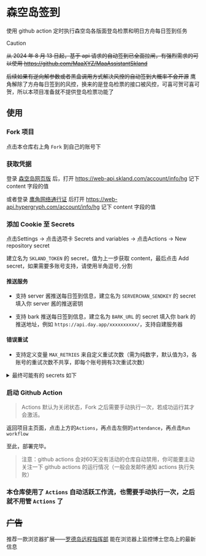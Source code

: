 # 森空岛签到

使用 github action 定时执行森空岛各版面登岛检票和明日方舟每日签到任务

> [!CAUTION]
> ~~从 2024 年 8 月 13 日起，基于 api 请求的自动签到已全面拉闸，有强烈需求的可以使用 https://github.com/MaaXYZ/MaaAssistantSkland~~
>
> ~~后续如果有逆向解参数或者黑盒调用方式解决风控的自动签到大概率不会开源~~
> 鹰角解除了方舟每日签到的风控，换来的是登岛检票的接口被风控，可喜可贺可喜可贺，所以本项目准备就不提供登岛检票功能了

## 使用

### Fork 项目

点击本仓库右上角 `Fork` 到自己的账号下

### 获取凭据

登录 [森空岛网页版](https://www.skland.com/) 后，打开 https://web-api.skland.com/account/info/hg 记下 content 字段的值

或者登录 [鹰角网络通行证](https://user.hypergryph.com/login) 后打开 https://web-api.hypergryph.com/account/info/hg 记下 content 字段的值

### 添加 Cookie 至 Secrets

点击Settings -> 点击选项卡 Secrets and variables -> 点击Actions -> New repository secret

建立名为 `SKLAND_TOKEN` 的 secret，值为上一步获取 content，最后点击 Add secret，如果需要多账号支持，请使用半角逗号`,`分割

#### 推送服务

- 支持 server 酱推送每日签到信息，建立名为 `SERVERCHAN_SENDKEY` 的 secret 填入你 server 酱的推送密钥

- 支持 bark 推送每日签到信息，建立名为 `BARK_URL` 的 secret 填入你 bark 的推送地址，例如 `https://api.day.app/xxxxxxxxxx/`，支持自建服务器
#### 错误重试
- 支持定义变量 `MAX_RETRIES` 来自定义重试次数（需为纯数字，默认值为3，各账号的重试次数不共享，即每个账号拥有3次重试次数）

<details>
  <summary>最终可能有的 secrets 如下</summary>

| Name               | Secret                                                           |
| ------------------ | ---------------------------------------------------------------- |
| SKLAND_TOKEN \*    | 森空岛 token <br>多账号使用半角逗号`,`分割                        |
| MAX_RETRIES | 重试次数（纯数字，默认3次，次数不共享） |
| SERVERCHAN_SENDKEY | Server 酱推送密钥，可选                                          |
| BARK_URL           | Bark 推送地址，可选                                              |
</details>

### 启动 Github Action

> Actions 默认为关闭状态，Fork 之后需要手动执行一次，若成功运行其才会激活。

返回项目主页面，点击上方的`Actions`，再点击左侧的`attendance`，再点击`Run workflow`

至此，部署完毕。

> 注意：github actions 会对60天没有活动的仓库自动禁用，你可能要主动关注一下 github actions 的运行情况（一般会发邮件通知 actions 执行失败）

### 本仓库使用了 `Actions` 自动活跃工作流，也需要手动执行一次，之后就不用管 `Actions` 了

## ~~广告~~

推荐一款浏览器扩展——[罗德岛远程指挥部](https://github.com/enpitsuLin/rhodes-headquarters) 能在浏览器上监控博士您岛上的最新信息
